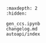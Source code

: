 ```{include} ../README.md
```

```{toctree}
:maxdepth: 2
:hidden:

gen_ccs.ipynb
changelog.md
autoapi/index
```